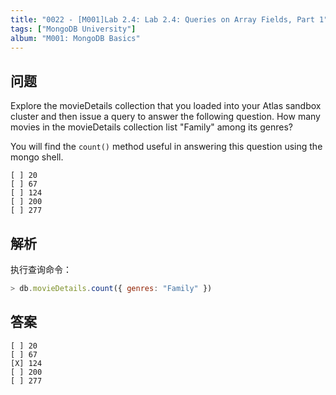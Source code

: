 ```yaml
---
title: "0022 - [M001]Lab 2.4: Lab 2.4: Queries on Array Fields, Part 1"
tags: ["MongoDB University"]
album: "M001: MongoDB Basics"
---
```


## 问题

Explore the movieDetails collection that you loaded into your Atlas sandbox cluster and then issue a query to answer the following question. How many movies in the movieDetails collection list "Family" among its genres?

You will find the `count()` method useful in answering this question using the mongo shell.

```
[ ] 20
[ ] 67
[ ] 124
[ ] 200
[ ] 277
```

## 解析

执行查询命令：

```js
> db.movieDetails.count({ genres: "Family" })
```

## 答案

```
[ ] 20
[ ] 67
[X] 124
[ ] 200
[ ] 277
```
